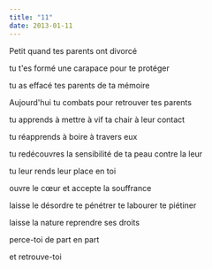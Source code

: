 ```yaml
---
title: "11"
date: 2013-01-11
---
```


Petit
quand tes parents ont divorcé

tu t'es formé une carapace
pour te protéger

tu as effacé tes parents
de ta mémoire

Aujourd'hui tu combats
pour retrouver tes parents

tu apprends à mettre à vif
ta chair
à leur contact

tu réapprends à boire
à travers eux

tu redécouvres la sensibilité
de ta peau contre la leur

tu leur rends leur place
en toi

ouvre le cœur
et accepte la souffrance

laisse le désordre
te pénétrer
te labourer
te piétiner

laisse la nature
reprendre ses droits

perce-toi de part en part

et retrouve-toi
